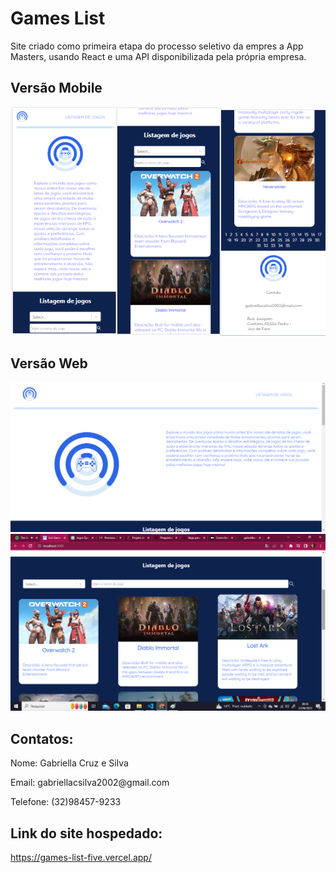 # Games List

Site criado como primeira etapa do processo seletivo da empres a App Masters, usando React e uma API disponibilizada pela própria empresa.

## Versão Mobile

<img src="imagens_do_site/mobile.png">

## Versão Web

<img src="imagens_do_site/web1.png">
<img src="imagens_do_site/web2.png">

## Contatos:

<p>Nome: Gabriella Cruz e Silva</p>
<p>Email: gabriellacsilva2002@gmail.com</p>
<p>Telefone: (32)98457-9233</p>

## Link do site hospedado:

https://games-list-five.vercel.app/
